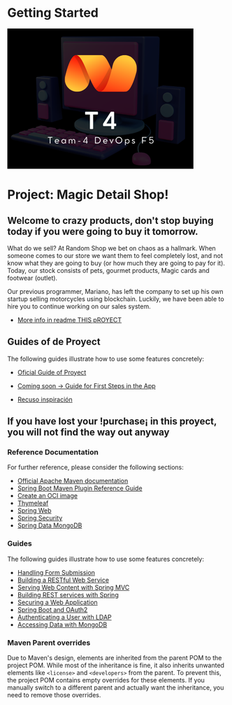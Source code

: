 # Getting Started
![logo](src/main/resources/static/images/T4_mini.png)


# Project: Magic Detail Shop!
## Welcome to crazy products, don't stop buying today if you were going to buy it tomorrow.


 What do we sell? At Random Shop we bet on chaos as a hallmark. When someone comes to our store we want them to feel completely lost, and not know what they are going to buy (or how much they are going to pay for it). Today, our stock consists of pets, gourmet products, Magic cards and footwear (outlet).

Our previous programmer, Mariano, has left the company to set up his own startup selling motorcycles using blockchain. Luckily, we have been able to hire you to continue working on our sales system.

* [More info in readme THIS pROYECT](https://github.com/jmatisam/crazyproducts-_ramdomShop-kata)
## Guides of de Proyect
The following guides illustrate how to use some features concretely:
* [Oficial Guide of Proyect](https://www.canva.com/design/DAGIgrvvJP4/hOPIi2iH5ONc5yRDCF9Cjw/view?utm_content=DAGIgrvvJP4&utm_campaign=designshare&utm_medium=link&utm_source=editor)

* [Coming soon -> Guide for First Steps in the App](https://www.canva.com/design/DAGIgrvvJP4/hOPIi2iH5ONc5yRDCF9Cjw/view?utm_content=DAGIgrvvJP4&utm_campaign=designshare&utm_medium=link&utm_source=editor)

* [Recuso inspiración](https://www.youtube.com/watch?v=5PdEmeopJVQ)
## If you have lost your !purchase¡ in this proyect, you will not find the way out anyway

### Reference Documentation
For further reference, please consider the following sections:

* [Official Apache Maven documentation](https://maven.apache.org/guides/index.html)
* [Spring Boot Maven Plugin Reference Guide](https://docs.spring.io/spring-boot/docs/3.3.2-SNAPSHOT/maven-plugin/reference/html/)
* [Create an OCI image](https://docs.spring.io/spring-boot/docs/3.3.2-SNAPSHOT/maven-plugin/reference/html/#build-image)
* [Thymeleaf](https://docs.spring.io/spring-boot/docs/3.3.2-SNAPSHOT/reference/htmlsingle/index.html#web.servlet.spring-mvc.template-engines)
* [Spring Web](https://docs.spring.io/spring-boot/docs/3.3.2-SNAPSHOT/reference/htmlsingle/index.html#web)
* [Spring Security](https://docs.spring.io/spring-boot/docs/3.3.2-SNAPSHOT/reference/htmlsingle/index.html#web.security)
* [Spring Data MongoDB](https://docs.spring.io/spring-boot/docs/3.3.2-SNAPSHOT/reference/htmlsingle/index.html#data.nosql.mongodb)

### Guides
The following guides illustrate how to use some features concretely:

* [Handling Form Submission](https://spring.io/guides/gs/handling-form-submission/)
* [Building a RESTful Web Service](https://spring.io/guides/gs/rest-service/)
* [Serving Web Content with Spring MVC](https://spring.io/guides/gs/serving-web-content/)
* [Building REST services with Spring](https://spring.io/guides/tutorials/rest/)
* [Securing a Web Application](https://spring.io/guides/gs/securing-web/)
* [Spring Boot and OAuth2](https://spring.io/guides/tutorials/spring-boot-oauth2/)
* [Authenticating a User with LDAP](https://spring.io/guides/gs/authenticating-ldap/)
* [Accessing Data with MongoDB](https://spring.io/guides/gs/accessing-data-mongodb/)

### Maven Parent overrides

Due to Maven's design, elements are inherited from the parent POM to the project POM.
While most of the inheritance is fine, it also inherits unwanted elements like `<license>` and `<developers>` from the parent.
To prevent this, the project POM contains empty overrides for these elements.
If you manually switch to a different parent and actually want the inheritance, you need to remove those overrides.

